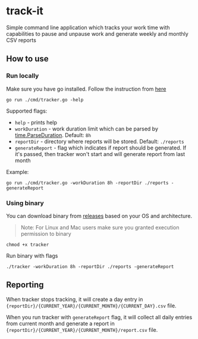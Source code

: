 # track-it
Simple command line application which tracks your work time with capabilities to pause and unpause work and generate weekly and monthly CSV reports 


## How to use

### Run locally
Make sure you have go installed. Follow the instruction from [here](https://go.dev/doc/install)

```
go run ./cmd/tracker.go -help
```

Supported flags:
- `help` - prints help
- `workDuration` - work duration limit which can be parsed by [time.ParseDuration](https://pkg.go.dev/time#ParseDuration). Default: `8h`
- `reportDir` - directory where reports will be stored. Default: `./reports`
- `generateReport` - flag which indicates if report should be generated. If it's passed, then tracker won't start and will generate report from last month

Example:
```
go run ./cmd/tracker.go -workDuration 8h -reportDir ./reports -generateReport
```

### Using binary
You can download binary from [releases](www.google.com) based on your OS and architecture.

> Note: For Linux and Mac users make sure you granted execution permission to binary
```
chmod +x tracker
```

Run binary with flags
```
./tracker -workDuration 8h -reportDir ./reports -generateReport
```

## Reporting

When tracker stops tracking, it will create a day entry in `{reportDir}/{CURRENT_YEAR}/{CURRENT_MONTH}/{CURRENT_DAY}.csv` file.

When you run tracker with `generateReport` flag, it will collect all daily entries from current month and generate a report in `{reportDir}/{CURRENT_YEAR}/{CURRENT_MONTH}/report.csv` file.